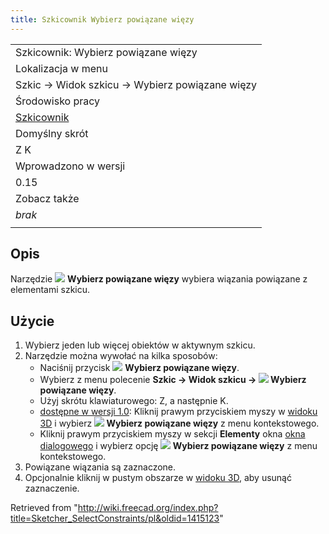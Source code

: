 ```yaml
---
title: Szkicownik Wybierz powiązane więzy
---
```

|  |
| --- |
| Szkicownik: Wybierz powiązane więzy |
| Lokalizacja w menu |
| Szkic → Widok szkicu → Wybierz powiązane więzy |
| Środowisko pracy |
| [Szkicownik](/Sketcher_Workbench/pl "Sketcher Workbench/pl") |
| Domyślny skrót |
| Z K |
| Wprowadzono w wersji |
| 0.15 |
| Zobacz także |
| *brak* |
|  |

## Opis

Narzędzie ![](/images/Sketcher_SelectConstraints.svg) **Wybierz powiązane więzy**
wybiera wiązania powiązane z elementami szkicu.

## Użycie

1. Wybierz jeden lub więcej obiektów w aktywnym szkicu.
2. Narzędzie można wywołać na kilka sposobów:
   * Naciśnij przycisk ![](/images/Sketcher_SelectConstraints.svg) **Wybierz powiązane więzy**.
   * Wybierz z menu polecenie **Szkic → Widok szkicu → ![](/images/Sketcher_SelectConstraints.svg) Wybierz powiązane więzy**.
   * Użyj skrótu klawiaturowego: Z, a następnie K.
   * [dostępne w wersji 1.0](/Release_notes_1.0/pl "Release notes 1.0/pl"): Kliknij prawym przyciskiem myszy w [widoku 3D](/3D_view/pl "3D view/pl") i wybierz **![](/images/Sketcher_SelectConstraints.svg) Wybierz powiązane więzy** z menu kontekstowego.
   * Kliknij prawym przyciskiem myszy w sekcji **Elementy** okna [okna dialogowego](/Sketcher_Dialog/pl "Sketcher Dialog/pl") i wybierz opcję **![](/images/Sketcher_SelectConstraints.svg) Wybierz powiązane więzy** z menu kontekstowego.
3. Powiązane wiązania są zaznaczone.
4. Opcjonalnie kliknij w pustym obszarze w [widoku 3D](/3D_view/pl "3D view/pl"), aby usunąć zaznaczenie.

Retrieved from "<http://wiki.freecad.org/index.php?title=Sketcher_SelectConstraints/pl&oldid=1415123>"